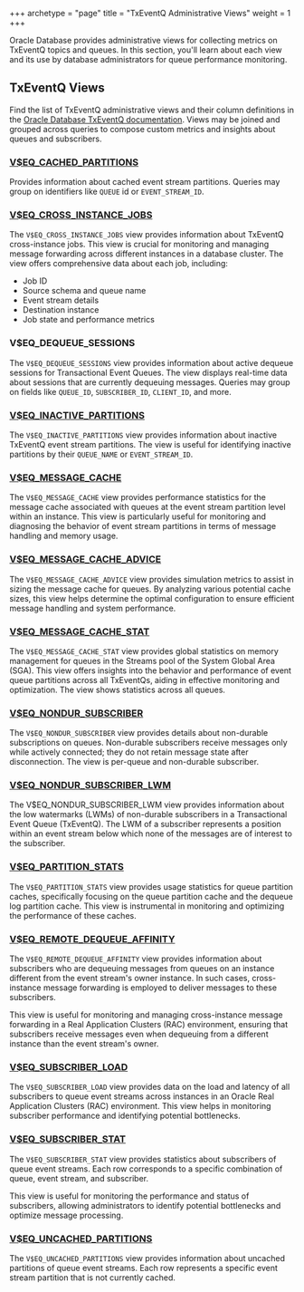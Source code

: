+++
archetype = "page"
title = "TxEventQ Administrative Views"
weight = 1
+++

Oracle Database provides administrative views for collecting metrics on TxEventQ topics and queues. In this section, you'll learn about each view and its use by database administrators for queue performance monitoring.

## TxEventQ Views

Find the list of TxEventQ administrative views and their column definitions in the [Oracle Database TxEventQ documentation](https://docs.oracle.com/en/database/oracle/oracle-database/23/adque/aq-messaging-gateway-views.html#GUID-B86548B9-55B7-4CCE-8B85-FE902B948BE5). Views may be joined and grouped across queries to compose custom metrics and insights about queues and subscribers.

### [V$EQ_CACHED_PARTITIONS](https://docs.oracle.com/en/database/oracle/oracle-database/23/refrn/V-EQ_CACHED_PARTITIONS.html#REFRN-GUID-8C196A4E-BDE7-4E9F-81F7-CADAE601ED14)

Provides information about cached event stream partitions. Queries may group on identifiers like `QUEUE` id or `EVENT_STREAM_ID`.

### [V$EQ_CROSS_INSTANCE_JOBS](https://docs.oracle.com/en/database/oracle/oracle-database/23/refrn/V-EQ_CROSS_INSTANCE_JOBS.html#REFRN-GUID-AF791906-80CB-49FB-9873-6330F3748972)

The `V$EQ_CROSS_INSTANCE_JOBS` view provides information about TxEventQ cross-instance jobs. This view is crucial for monitoring and managing message forwarding across different instances in a database cluster. The view offers comprehensive data about each job, including:

- Job ID
- Source schema and queue name
- Event stream details
- Destination instance
- Job state and performance metrics

### V$EQ_DEQUEUE_SESSIONS

The `V$EQ_DEQUEUE_SESSIONS` view provides information about active dequeue sessions for Transactional Event Queues. The view displays real-time data about sessions that are currently dequeuing messages. Queries may group on fields like `QUEUE_ID`, `SUBSCRIBER_ID`, `CLIENT_ID`, and more.

### [V$EQ_INACTIVE_PARTITIONS](https://docs.oracle.com/en/database/oracle/oracle-database/23/refrn/V-EQ_INACTIVE_PARTITIONS.html#REFRN-GUID-3E8E6F0F-6CF4-4E81-B597-8142BF7AEE83)

The `V$EQ_INACTIVE_PARTITIONS` view provides information about inactive TxEventQ event stream partitions. The view is useful for identifying inactive partitions by their `QUEUE_NAME` or `EVENT_STREAM_ID`.

### [V$EQ_MESSAGE_CACHE](https://docs.oracle.com/en/database/oracle/oracle-database/23/refrn/V-EQ_MESSAGE_CACHE.html#REFRN-GUID-64D1D700-B4C5-4F53-BD3C-725B19DBB7CB)

The `V$EQ_MESSAGE_CACHE` view provides performance statistics for the message cache associated with queues at the event stream partition level within an instance. This view is particularly useful for monitoring and diagnosing the behavior of event stream partitions in terms of message handling and memory usage.

### [V$EQ_MESSAGE_CACHE_ADVICE](https://docs.oracle.com/en/database/oracle/oracle-database/23/refrn/V-EQ_MESSAGE_CACHE_ADVICE.html#REFRN-GUID-787E7AB6-13E1-4AEB-A077-7EEA961FE103)

The `V$EQ_MESSAGE_CACHE_ADVICE` view provides simulation metrics to assist in sizing the message cache for queues. By analyzing various potential cache sizes, this view helps determine the optimal configuration to ensure efficient message handling and system performance.

### [V$EQ_MESSAGE_CACHE_STAT](https://docs.oracle.com/en/database/oracle/oracle-database/23/refrn/V-EQ_MESSAGE_CACHE_STAT.html#REFRN-GUID-267C40DA-BCA3-46C4-9115-E2CD8A676D96)

The `V$EQ_MESSAGE_CACHE_STAT` view provides global statistics on memory management for queues in the Streams pool of the System Global Area (SGA). This view offers insights into the behavior and performance of event queue partitions across all TxEventQs, aiding in effective monitoring and optimization. The view shows statistics across all queues.

### [V$EQ_NONDUR_SUBSCRIBER](https://docs.oracle.com/en/database/oracle/oracle-database/23/refrn/V-EQ_NONDUR_SUBSCRIBER.html#REFRN-GUID-6FA0C1A8-FC9A-4EB6-97DF-948664A9B552)

The `V$EQ_NONDUR_SUBSCRIBER` view provides details about non-durable subscriptions on queues. Non-durable subscribers receive messages only while actively connected; they do not retain message state after disconnection. The view is per-queue and non-durable subscriber.

### [V$EQ_NONDUR_SUBSCRIBER_LWM](https://docs.oracle.com/en/database/oracle/oracle-database/23/refrn/V-EQ_NONDUR_SUBSCRIBER_LWM.html#REFRN-GUID-98D91CB7-5EA3-47EB-90D3-A8BF0047D3B8)

The V$EQ_NONDUR_SUBSCRIBER_LWM view provides information about the low watermarks (LWMs) of non-durable subscribers in a Transactional Event Queue (TxEventQ). The LWM of a subscriber represents a position within an event stream below which none of the messages are of interest to the subscriber.

### [V$EQ_PARTITION_STATS](https://docs.oracle.com/en/database/oracle/oracle-database/23/refrn/V-EQ_PARTITION_STATS.html#REFRN-GUID-4EA74E81-4664-436E-B58A-0857DDBD81F7)

The `V$EQ_PARTITION_STATS` view provides usage statistics for queue partition caches, specifically focusing on the queue partition cache and the dequeue log partition cache. This view is instrumental in monitoring and optimizing the performance of these caches.

### [V$EQ_REMOTE_DEQUEUE_AFFINITY](https://docs.oracle.com/en/database/oracle/oracle-database/23/refrn/V-EQ_REMOTE_DEQUEUE_AFFINITY.html#REFRN-GUID-92DAA4F3-C3E6-4FAE-85AB-DB4C538A633B)

The `V$EQ_REMOTE_DEQUEUE_AFFINITY` view provides information about subscribers who are dequeuing messages from queues on an instance different from the event stream's owner instance. In such cases, cross-instance message forwarding is employed to deliver messages to these subscribers.

This view is useful for monitoring and managing cross-instance message forwarding in a Real Application Clusters (RAC) environment, ensuring that subscribers receive messages even when dequeuing from a different instance than the event stream's owner.

### [V$EQ_SUBSCRIBER_LOAD](https://docs.oracle.com/en/database/oracle/oracle-database/23/refrn/V-EQ_SUBSCRIBER_LOAD.html#REFRN-GUID-65D1942E-AB78-4B1A-9AA8-E76690EA50AD)

The `V$EQ_SUBSCRIBER_LOAD` view provides data on the load and latency of all subscribers to queue event streams across instances in an Oracle Real Application Clusters (RAC) environment. This view helps in monitoring subscriber performance and identifying potential bottlenecks.

### [V$EQ_SUBSCRIBER_STAT](https://docs.oracle.com/en/database/oracle/oracle-database/23/refrn/V-EQ_SUBSCRIBER_STAT.html#REFRN-GUID-229BE296-BD6B-47C4-9164-4E850D1F9E1A)

The `V$EQ_SUBSCRIBER_STAT` view provides statistics about subscribers of queue event streams. Each row corresponds to a specific combination of queue, event stream, and subscriber.

This view is useful for monitoring the performance and status of subscribers, allowing administrators to identify potential bottlenecks and optimize message processing.

### [V$EQ_UNCACHED_PARTITIONS](https://docs.oracle.com/en/database/oracle/oracle-database/23/refrn/V-EQ_UNCACHED_PARTITIONS.html#REFRN-GUID-FA912E56-CD06-4882-980B-8A92465BF086)

The `V$EQ_UNCACHED_PARTITIONS` view provides information about uncached partitions of queue event streams. Each row represents a specific event stream partition that is not currently cached.
